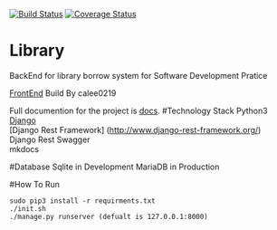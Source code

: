 [![Build Status](https://travis-ci.org/a0919610611/Library.svg?branch=master)](https://travis-ci.org/a0919610611/Library)
[![Coverage Status](https://coveralls.io/repos/github/a0919610611/Library/badge.svg?branch=master)](https://coveralls.io/github/a0919610611/Library?branch=master)
# Library
BackEnd for library borrow system for Software Development Pratice

[FrontEnd](https://github.com/calee0219/SDP-Library-System) Build By calee0219

Full documention for the project is [docs](https://a0919610611.github.io/Library/).
#Technology Stack
Python3
 [Django](https://www.djangoproject.com/
)  
[Django Rest Framework] (http://www.django-rest-framework.org/)   
Django Rest Swagger  
mkdocs

#Database
Sqlite in Development
MariaDB in Production

#How To Run
```
sudo pip3 install -r requirments.txt
./init.sh
./manage.py runserver (defualt is 127.0.0.1:8000)
```
